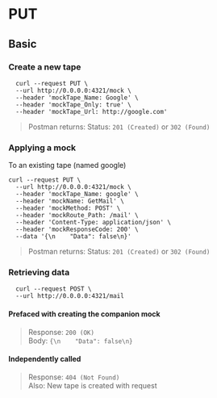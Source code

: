 # PUT
## Basic
### Create a new tape<a name="basic_createtape" />
```shell script
  curl --request PUT \
  --url http://0.0.0.0:4321/mock \
  --header 'mockTape_Name: Google' \
  --header 'mockTape_Only: true' \
  --header 'mockTape_Url: http://google.com'
```
> Postman returns: Status: `201 (Created)` or `302 (Found)`

### Applying a mock<a name="basic_apply" />
To an existing tape (named google)
```shell script
curl --request PUT \
  --url http://0.0.0.0:4321/mock \
  --header 'mockTape_Name: google' \
  --header 'mockName: GetMail' \
  --header 'mockMethod: POST' \
  --header 'mockRoute_Path: /mail' \
  --header 'Content-Type: application/json' \
  --header 'mockResponseCode: 200' \
  --data '{\n    "Data": false\n}'
```
> Postman returns: Status: `201 (Created)` or `302 (Found)`

### Retrieving data<a name="basic_retrieve" />
```shell script
  curl --request POST \
  --url http://0.0.0.0:4321/mail
```
#### Prefaced with creating the companion mock
>Response: `200 (OK)`<br>
>Body: `{\n    "Data": false\n}`
#### Independently called
>Response: `404 (Not Found)`<br>
>Also: New tape is created with request
